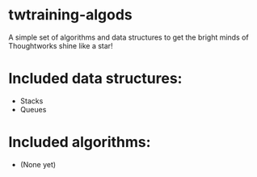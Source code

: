 # twtraining-algods

A simple set of algorithms and data structures to get the bright minds of Thoughtworks shine like a star!

# Included data structures:
 * Stacks
 * Queues

# Included algorithms:
 * (None yet)
